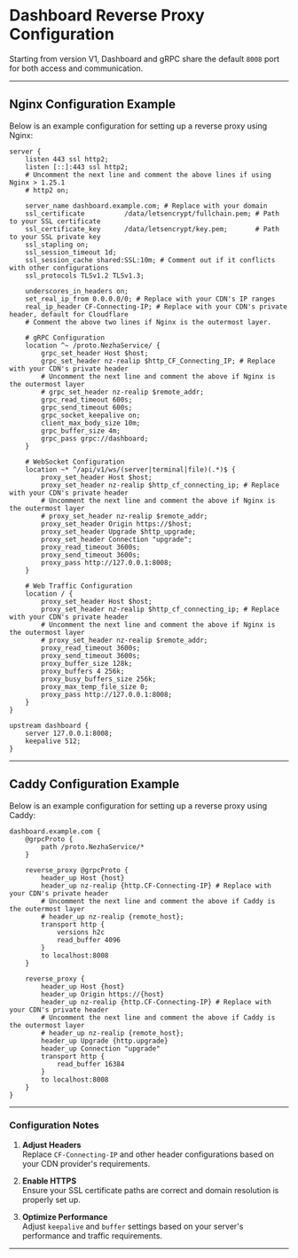 # Dashboard Reverse Proxy Configuration

Starting from version V1, Dashboard and gRPC share the default `8008` port for both access and communication.

---

## Nginx Configuration Example

Below is an example configuration for setting up a reverse proxy using Nginx:

```nginx
server {
    listen 443 ssl http2;
    listen [::]:443 ssl http2;
    # Uncomment the next line and comment the above lines if using Nginx > 1.25.1
    # http2 on;

    server_name dashboard.example.com; # Replace with your domain
    ssl_certificate          /data/letsencrypt/fullchain.pem; # Path to your SSL certificate
    ssl_certificate_key      /data/letsencrypt/key.pem;       # Path to your SSL private key
    ssl_stapling on;
    ssl_session_timeout 1d;
    ssl_session_cache shared:SSL:10m; # Comment out if it conflicts with other configurations
    ssl_protocols TLSv1.2 TLSv1.3;

    underscores_in_headers on;
    set_real_ip_from 0.0.0.0/0; # Replace with your CDN's IP ranges
    real_ip_header CF-Connecting-IP; # Replace with your CDN's private header, default for Cloudflare
    # Comment the above two lines if Nginx is the outermost layer.

    # gRPC Configuration
    location ^~ /proto.NezhaService/ {
        grpc_set_header Host $host;
        grpc_set_header nz-realip $http_CF_Connecting_IP; # Replace with your CDN's private header
        # Uncomment the next line and comment the above if Nginx is the outermost layer
        # grpc_set_header nz-realip $remote_addr;
        grpc_read_timeout 600s;
        grpc_send_timeout 600s;
        grpc_socket_keepalive on;
        client_max_body_size 10m;
        grpc_buffer_size 4m;
        grpc_pass grpc://dashboard;
    }

    # WebSocket Configuration
    location ~* ^/api/v1/ws/(server|terminal|file)(.*)$ {
        proxy_set_header Host $host;
        proxy_set_header nz-realip $http_cf_connecting_ip; # Replace with your CDN's private header
        # Uncomment the next line and comment the above if Nginx is the outermost layer
        # proxy_set_header nz-realip $remote_addr;
        proxy_set_header Origin https://$host;
        proxy_set_header Upgrade $http_upgrade;
        proxy_set_header Connection "upgrade";
        proxy_read_timeout 3600s;
        proxy_send_timeout 3600s;
        proxy_pass http://127.0.0.1:8008;
    }

    # Web Traffic Configuration
    location / {
        proxy_set_header Host $host;
        proxy_set_header nz-realip $http_cf_connecting_ip; # Replace with your CDN's private header
        # Uncomment the next line and comment the above if Nginx is the outermost layer
        # proxy_set_header nz-realip $remote_addr;
        proxy_read_timeout 3600s;
        proxy_send_timeout 3600s;
        proxy_buffer_size 128k;
        proxy_buffers 4 256k;
        proxy_busy_buffers_size 256k;
        proxy_max_temp_file_size 0;
        proxy_pass http://127.0.0.1:8008;
    }
}

upstream dashboard {
    server 127.0.0.1:8008;
    keepalive 512;
}
```

---

## Caddy Configuration Example

Below is an example configuration for setting up a reverse proxy using Caddy:

```caddy
dashboard.example.com {
    @grpcProto {
        path /proto.NezhaService/*
    }

    reverse_proxy @grpcProto {
        header_up Host {host}
        header_up nz-realip {http.CF-Connecting-IP} # Replace with your CDN's private header
        # Uncomment the next line and comment the above if Caddy is the outermost layer
        # header_up nz-realip {remote_host};
        transport http {
            versions h2c
            read_buffer 4096
        }
        to localhost:8008
    }

    reverse_proxy {
        header_up Host {host}
        header_up Origin https://{host}
        header_up nz-realip {http.CF-Connecting-IP} # Replace with your CDN's private header
        # Uncomment the next line and comment the above if Caddy is the outermost layer
        # header_up nz-realip {remote_host};
        header_up Upgrade {http.upgrade}
        header_up Connection "upgrade"
        transport http {
            read_buffer 16384
        }
        to localhost:8008
    }
}
```

---

### Configuration Notes

1. **Adjust Headers**  
   Replace `CF-Connecting-IP` and other header configurations based on your CDN provider's requirements.

2. **Enable HTTPS**  
   Ensure your SSL certificate paths are correct and domain resolution is properly set up.

3. **Optimize Performance**  
   Adjust `keepalive` and `buffer` settings based on your server's performance and traffic requirements.

---